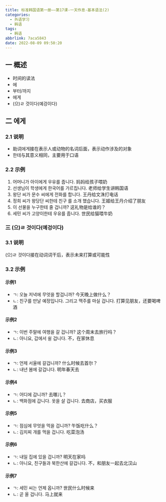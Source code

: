 ```yaml
---
title: 标准韩国语第一册——第17课-一天作息-基本语法(2)
categories:
  - 外语学习
  - 韩语
tags:
  - 韩语
abbrlink: 7aca5843
date: 2022-08-09 09:50:20
---
```

## 一 概述

* 时间的读法
* 에
* 부터/까지
* 에게
* (으)ㄹ 것이다(예겅이다)

<!--more-->

## 二 에게

### 2.1 说明

* 助词에게接在表示人或动物的名词后面，表示动作涉及的对象
* 한테与其意义相同，主要用于口语

### 2.2 示例

1. 어머니가 아이에게 우유를 줍니다. 妈妈给孩子喂奶
2. 선생님이 학생에게 한국어를 가르칩니다. 老师给学生讲韩国语
3. 왕단 씨가 문수 씨에게 전화를 합니다. 王丹给文洙打电话
4. 정희 씨가 왕당단 씨한테 친구 를 소개 했습니다. 王姬给王丹介绍了朋友
5. 이 선물을 누구한테 줄 겁니까? 这礼物是给谁的？
6. 세민 씨가 고양이한테 우유를 줍니다. 世民给猫喂牛奶

### 三 (으)ㄹ 것이다(예겅이다)

### 3.1 说明

(으)ㄹ 것이다接在动词词干后，表示未来打算或可能性

### 3.2 示例

#### 示例1

* ㄱ: 오늘 저녁에 무엇을 할겁니까? 今天晚上做什么？
* ㄴ: 친구를 만날 예정입니다. 그리고 맥주를 마실 겁니다. 打算见朋友，还要喝啤酒

#### 示例2

* ㄱ: 이번 주말에 여행을 갈 겁니까? 这个周末去旅行吗？
* ㄴ: 아니요, 갑에서 쉴 겁니다. 不，在家休息

#### 示例3

* ㄱ: 언제 서울에 갈겁니까? 什么时候去首尔？
* ㄴ: 내년 봄에 갈겁니다. 明年春天去

#### 示例4

* ㄱ: 어디에 갑니까? 去哪儿？
* ㄴ: 백화점에 갑니다. 옷을 살 겁니다. 去商店，买衣服

#### 示例5

* ㄱ: 점심에 무엇을 먹을 겁니까? 午饭吃什么？
* ㄴ: 김치찌 개를 먹을 겁니다. 吃菜泡汤

#### 示例6

* ㄱ: 내일 집에 있을 겁니까? 明天在家吗
* ㄴ: 아니요, 친구들과 북한산에 갈겁니다. 不，和朋友一起去北汉山

#### 示例7

* ㄱ: 세민 씨는 언제 옵니까? 世民什么时候来
* ㄴ: 곧 올 겁니다. 马上就来


